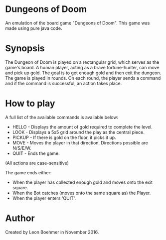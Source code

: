 # Dungeons of Doom

An emulation of the board game "Dungeons of Doom". This game was made using pure java code.

# Synopsis

The Dungeon of Doom is played on a rectangular grid, which serves as the
game's board. A human player, acting as a brave fortune-hunter, can move and
pick up gold. The goal is to get enough gold and then exit the dungeon. The
game is played in rounds. On each round, the player sends a command and if
the command is successful, an action takes place.

# How to play

A full list of the available commands is available below:

- HELLO - Displays the amount of gold required to complete the level.
- LOOK - Displays a 5x5 grid around the play as the central piece.
- PICKUP - If there is gold on the floor, it picks it up.
- MOVE <DIRECTION> - Moves the player in that direction. Directions possible are N/S/E/W.
- QUIT - Ends the game.

(All actions are case-sensitive)

The game ends either:
- When the player has collected enough gold and moves onto the exit square.
- When the Bot catches (moves onto the same square as) the Player.
- When the player enters 'QUIT'.

# Author
Created by Leon Boehmer in November 2016.
